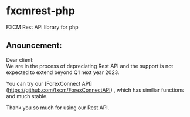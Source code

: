 # fxcmrest-php
FXCM Rest API library for php
## Anouncement:
Dear client:  
We are in the process of depreciating Rest API and the support is not expected to extend beyond Q1 next year 2023.

You can try our [ForexConnect API] (https://github.com/fxcm/ForexConnectAPI) , which has similiar functions and much stable.

Thank you so much for using our Rest API.
